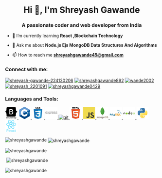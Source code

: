 <h1 align="center">Hi 👋, I'm Shreyash Gawande</h1>
<h3 align="center">A passionate coder and web developer from India</h3>

- 🌱 I’m currently learning **React ,Blockchain Technology**

- 💬 Ask me about **Node.js Ejs MongoDB Data Structures And Algorithms**

- 📫 How to reach me **shreyashgawande45@gmail.com**

<h3 align="left">Connect with me:</h3>
<p align="left">
<a href="https://linkedin.com/in/shreyash-gawande-224130206" target="blank"><img align="center" src="https://raw.githubusercontent.com/rahuldkjain/github-profile-readme-generator/master/src/images/icons/Social/linked-in-alt.svg" alt="shreyash-gawande-224130206" height="30" width="40" /></a>
<a href="https://instagram.com/shreyashgawande892" target="blank"><img align="center" src="https://raw.githubusercontent.com/rahuldkjain/github-profile-readme-generator/master/src/images/icons/Social/instagram.svg" alt="shreyashgawande892" height="30" width="40" /></a>
<a href="https://www.codechef.com/users/wande2002" target="blank"><img align="center" src="https://cdn.jsdelivr.net/npm/simple-icons@3.1.0/icons/codechef.svg" alt="wande2002" height="30" width="40" /></a>
<a href="https://www.hackerrank.com/shreyash_2201091" target="blank"><img align="center" src="https://raw.githubusercontent.com/rahuldkjain/github-profile-readme-generator/master/src/images/icons/Social/hackerrank.svg" alt="shreyash_2201091" height="30" width="40" /></a>
<a href="https://www.leetcode.com/shreyashgawande0429" target="blank"><img align="center" src="https://raw.githubusercontent.com/rahuldkjain/github-profile-readme-generator/master/src/images/icons/Social/leet-code.svg" alt="shreyashgawande0429" height="30" width="40" /></a>
</p>

<h3 align="left">Languages and Tools:</h3>
<p align="left"> <a href="https://getbootstrap.com" target="_blank" rel="noreferrer"> <img src="https://raw.githubusercontent.com/devicons/devicon/master/icons/bootstrap/bootstrap-plain-wordmark.svg" alt="bootstrap" width="40" height="40"/> </a> <a href="https://www.w3schools.com/cpp/" target="_blank" rel="noreferrer"> <img src="https://raw.githubusercontent.com/devicons/devicon/master/icons/cplusplus/cplusplus-original.svg" alt="cplusplus" width="40" height="40"/> </a> <a href="https://www.w3schools.com/css/" target="_blank" rel="noreferrer"> <img src="https://raw.githubusercontent.com/devicons/devicon/master/icons/css3/css3-original-wordmark.svg" alt="css3" width="40" height="40"/> </a> <a href="https://expressjs.com" target="_blank" rel="noreferrer"> <img src="https://raw.githubusercontent.com/devicons/devicon/master/icons/express/express-original-wordmark.svg" alt="express" width="40" height="40"/> </a> <a href="https://git-scm.com/" target="_blank" rel="noreferrer"> <img src="https://www.vectorlogo.zone/logos/git-scm/git-scm-icon.svg" alt="git" width="40" height="40"/> </a> <a href="https://www.w3.org/html/" target="_blank" rel="noreferrer"> <img src="https://raw.githubusercontent.com/devicons/devicon/master/icons/html5/html5-original-wordmark.svg" alt="html5" width="40" height="40"/> </a> <a href="https://developer.mozilla.org/en-US/docs/Web/JavaScript" target="_blank" rel="noreferrer"> <img src="https://raw.githubusercontent.com/devicons/devicon/master/icons/javascript/javascript-original.svg" alt="javascript" width="40" height="40"/> </a> <a href="https://www.mongodb.com/" target="_blank" rel="noreferrer"> <img src="https://raw.githubusercontent.com/devicons/devicon/master/icons/mongodb/mongodb-original-wordmark.svg" alt="mongodb" width="40" height="40"/> </a> <a href="https://www.mysql.com/" target="_blank" rel="noreferrer"> <img src="https://raw.githubusercontent.com/devicons/devicon/master/icons/mysql/mysql-original-wordmark.svg" alt="mysql" width="40" height="40"/> </a> <a href="https://nodejs.org" target="_blank" rel="noreferrer"> <img src="https://raw.githubusercontent.com/devicons/devicon/master/icons/nodejs/nodejs-original-wordmark.svg" alt="nodejs" width="40" height="40"/> </a> <a href="https://www.python.org" target="_blank" rel="noreferrer"> <img src="https://raw.githubusercontent.com/devicons/devicon/master/icons/python/python-original.svg" alt="python" width="40" height="40"/> </a> <a href="https://reactjs.org/" target="_blank" rel="noreferrer"> <img src="https://raw.githubusercontent.com/devicons/devicon/master/icons/react/react-original-wordmark.svg" alt="react" width="40" height="40"/> </a> </p>

<p><img align="left" src="https://github-readme-stats.vercel.app/api/top-langs?username=shreyashgawande&show_icons=true&locale=en&layout=compact" alt="shreyashgawande" /></p>

<p>&nbsp;<img align="center" src="https://github-readme-stats.vercel.app/api?username=shreyashgawande&show_icons=true&locale=en" alt="shreyashgawande" /></p>

<p><img align="center" src="https://github-readme-streak-stats.herokuapp.com/?user=shreyashgawande&" alt="shreyashgawande" /></p>

<p>&nbsp;<img align="center" src="https://github-readme-stats.vercel.app/api?username=shreyashgawande&show_icons=true&locale=en" alt="shreyashgawande" /></p>

<p><img align="center" src="https://github-readme-streak-stats.herokuapp.com/?user=shreyashgawande&" alt="shreyashgawande" /></p>
